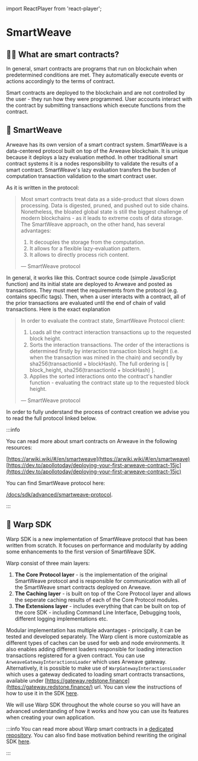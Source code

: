 import ReactPlayer from 'react-player';

# SmartWeave

## 🤝🏾 What are smart contracts?

In general, smart contracts are programs that run on blockchain when predetermined conditions are met. They automatically execute events or actions accordingly to the terms of contract.

Smart contracts are deployed to the blockchain and are not controlled by the user - they run how they were programmed. User accounts interact with the contract by submitting transactions which execute functions from the contract.

<ReactPlayer controls url="https://www.youtube.com/watch?v=ZE2HxTmxfrI" />

## 🧵 SmartWeave

Arweave has its own version of a smart contract system. SmartWeave is a data-centered protocol built on top of the Arweave blockchain. It is unique because it deploys a lazy evaluation method. In other traditional smart contract systems it is a nodes responsibility to validate the results of a smart contract. SmartWeave's lazy evaluation transfers the burden of computation transaction validation to the smart contract user.

As it is written in the protocol:

> Most smart contracts treat data as a side-product that slows down processing. Data is digested, pruned, and pushed out to side chains. Nonetheless, the bloated global state is still the biggest challenge of modern blockchains - as it leads to extreme costs of data storage. The SmartWeave approach, on the other hand, has several advantages:
>
> 1. It decouples the storage from the computation.
> 2. It allows for a flexible lazy-evaluation pattern.
> 3. It allows to directly process rich content.
>
> — SmartWeave protocol

In general, it works like this. Contract source code (simple JavaScript function) and its initial state are deployed to Arweave and posted as transactions. They must meet the requirements from the protocol (e.g. contains specific tags). Then, when a user interacts with a contract, all of the prior transactions are evaluated until the end of chain of valid transactions. Here is the exact explanation

> In order to evaluate the contract state, SmartWeave Protocol client:
>
> 1. Loads all the contract interaction transactions up to the requested block height.
> 2. Sorts the interaction transactions. The order of the interactions is determined firstly by interaction transaction block height (i.e. when the transaction was mined in the chain) and secondly by sha256(transactionId + blockHash). The full ordering is [ block_height, sha256(transactionId + blockHash) ].
> 3. Applies the sorted interactions onto the contract's handler function - evaluating the contract state up to the requested block height.
>
> — SmartWeave protocol

In order to fully understand the process of contract creation we advise you to read the full protocol linked below.

:::info

You can read more about smart contracts on Arweave in the following resources:

[https://arwiki.wiki/#/en/smartweave](https://arwiki.wiki/#/en/smartweave)
[https://dev.to/apollotoday/deploying-your-first-arweave-contract-15jc](https://dev.to/apollotoday/deploying-your-first-arweave-contract-15jc)

You can find SmartWeave protocol here:

[/docs/sdk/advanced/smartweave-protocol](/docs/sdk/advanced/smartweave-protocol).

:::

## 🧶 Warp SDK

Warp SDK is a new implementation of SmartWeave protocol that has been written from scratch. It focuses on performance and modularity by adding some enhancements to the first version of SmartWeave SDK.

Warp consist of three main layers:

1. **The Core Protocol layer** - is the implementation of the original SmartWeave protocol and is responsible for communication with all of the SmartWeave smart contracts deployed on Arweave.
2. **The Caching layer** - is built on top of the Core Protocol layer and allows the seperate caching results of each of the Core Protocol modules.
3. **The Extensions layer** - includes everything that can be built on top of the core SDK - including Command Line Interface, Debugging tools, different logging implementations etc.

Modular implementation has multiple advantages - principally, it can be tested and developed separately. The Warp client is more customizable as different types of caches can be used for web and node environments. It also enables adding different loaders responsible for loading interaction transactions registered for a given contract. You can use `ArweaveGatewayInteractionsLoader` which uses Arweave gateway. Alternatively, it is possible to make use of `WarpGatewayInteractionsLoader` which uses a gateway dedicated to loading smart contracts transactions, available under [https://gateway.redstone.finance](https://gateway.redstone.finance/) url. You can view the instructions of how to use it in the SDK [here](https://github.com/warp-contracts/warp#using-the-redstone-gateway).

We will use Warp SDK throughout the whole course so you will have an advanced understanding of how it works and how you can use its features when creating your own application.

:::info
You can read more about Warp smart contracts in a [dedicated repository](https://github.com/warp-contracts/warp). You can also find base motivation behind rewriting the original SDK [here](https://github.com/warp-contracts/warp/blob/main/docs/ROAD_MAP.md).

:::
